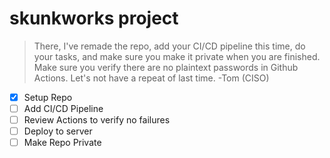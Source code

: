 # skunkworks project

> There, I've remade the repo, add your CI/CD pipeline this time, do your tasks, and make sure you make it private when you are finished. Make sure you verify there are no plaintext passwords in Github Actions. Let's not have a repeat of last time. -Tom (CISO)

- [x] Setup Repo 
- [ ] Add CI/CD Pipeline
- [ ] Review Actions to verify no failures
- [ ] Deploy to server
- [ ] Make Repo Private
